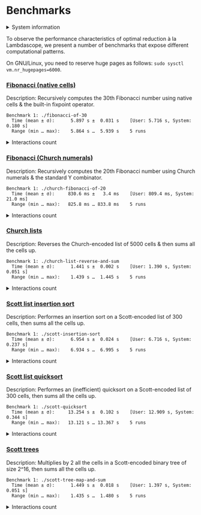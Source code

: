 # Benchmarks

<details>
<summary>System information</summary>

```
                          ./+o+-       etiams@etiams
                  yyyyy- -yyyyyy+      OS: Ubuntu 24.04 noble
               ://+//////-yyyyyyo      Kernel: x86_64 Linux 6.8.0-60-generic
           .++ .:/++++++/-.+sss/`      Uptime: 16m
         .:++o:  /++++++++/:--:/-      Packages: 2799
        o:+o+:++.`..```.-/oo+++++/     Shell: bash 5.2.21
       .:+o:+o/.          `+sssoo+/    Resolution: 3840x2400
  .++/+:+oo+o:`             /sssooo.   DE: GNOME 46.7
 /+++//+:`oo+o               /::--:.   WM: Mutter
 \+/+o+++`o++o               ++////.   WM Theme: Adwaita
  .++.o+++oo+:`             /dddhhh.   GTK Theme: Yaru-red [GTK2/3]
       .+.o+oo:.          `oddhhhh+    Icon Theme: Yaru-red
        \+.++o+o``-````.:ohdhhhhh+     Font: Ubuntu Sans Bold 11 @wght=700
         `:o+++ `ohhhhhhhhyo++os:      Disk: 389G / 484G (85%)
           .o:`.syhhhhhhh/.oo++o`      CPU: AMD Ryzen 9 5900HX with Radeon Graphics @ 16x 4.68GHz
               /osyyyyyyo++ooo+++/     GPU: AMD/ATI Cezanne [Radeon Vega Series / Radeon Vega Mobile Series]
                   ````` +oo+++o\:     RAM: 5849MiB / 15388MiB
                          `oo++.
```

</details>

To observe the performance characteristics of optimal reduction à la Lambdascope, we present a number of benchmarks that expose different computational patterns.

On GNU/Linux, you need to reserve huge pages as follows: `sudo sysctl vm.nr_hugepages=6000`.

### [Fibonacci (native cells)](benchmarks/fibonacci-of-30.c)

Description: Recursively computes the 30th Fibonacci number using native cells & the built-in fixpoint operator.

```
Benchmark 1: ./fibonacci-of-30
  Time (mean ± σ):      5.897 s ±  0.031 s    [User: 5.716 s, System: 0.180 s]
  Range (min … max):    5.864 s …  5.939 s    5 runs
```

<details>
<summary>Interactions count</summary>

```
Annihilation interactions: 17108651
Commutation interactions: 116357003
Beta interactions: 31
Native function calls: 12948453
If-then-elses: 4870845
Fixpoints: 31
Total interactions: 151285014
```

</details>

### [Fibonacci (Church numerals)](benchmarks/church-fibonacci-of-20.c)

Description: Recursively computes the 20th Fibonacci number using Church numerals & the standard Y combinator.

```
Benchmark 1: ./church-fibonacci-of-20
  Time (mean ± σ):     830.6 ms ±   3.4 ms    [User: 809.4 ms, System: 21.0 ms]
  Range (min … max):   825.8 ms … 833.8 ms    5 runs
```

<details>
<summary>Interactions count</summary>

```
Annihilation interactions: 7725926
Commutation interactions: 39696913
Beta interactions: 521833
Native function calls: 0
If-then-elses: 0
Fixpoints: 0
Total interactions: 47944672
```

</details>

### [Church lists](benchmarks/church-list-reverse-and-sum.c)

Description: Reverses the Church-encoded list of 5000 cells & then sums all the cells up.

```
Benchmark 1: ./church-list-reverse-and-sum
  Time (mean ± σ):      1.441 s ±  0.002 s    [User: 1.390 s, System: 0.051 s]
  Range (min … max):    1.439 s …  1.445 s    5 runs
```

<details>
<summary>Interactions count</summary>

```
Annihilation interactions: 12642491
Commutation interactions: 100280016
Beta interactions: 45004
Native function calls: 10000
If-then-elses: 0
Fixpoints: 0
Total interactions: 112977511
```

</details>

### [Scott list insertion sort](benchmarks/scott-insertion-sort.c)

Description: Performes an insertion sort on a Scott-encoded list of 300 cells, then sums all the cells up.

```
Benchmark 1: ./scott-insertion-sort
  Time (mean ± σ):      6.954 s ±  0.024 s    [User: 6.716 s, System: 0.237 s]
  Range (min … max):    6.934 s …  6.995 s    5 runs
```

<details>
<summary>Interactions count</summary>

```
Annihilation interactions: 68763750
Commutation interactions: 334503089
Beta interactions: 183908
Native function calls: 90300
If-then-elses: 44850
Fixpoints: 902
Total interactions: 403586799
```

</details>

### [Scott list quicksort](benchmarks/scott-quicksort.c)

Description: Performes an (inefficient) quicksort on a Scott-encoded list of 300 cells, then sums all the cells up.

```
Benchmark 1: ./scott-quicksort
  Time (mean ± σ):     13.254 s ±  0.102 s    [User: 12.909 s, System: 0.344 s]
  Range (min … max):   13.121 s … 13.367 s    5 runs
```

<details>
<summary>Interactions count</summary>

```
Annihilation interactions: 103271654
Commutation interactions: 788087056
Beta interactions: 545414
Native function calls: 180000
If-then-elses: 89700
Fixpoints: 1206
Total interactions: 892175030
```

</details>

### [Scott trees](benchmarks/scott-tree-map-and-sum.c)

Description: Multiplies by 2 all the cells in a Scott-encoded binary tree of size 2^16, then sums all the cells up.

```
Benchmark 1: ./scott-tree-map-and-sum
  Time (mean ± σ):      1.449 s ±  0.018 s    [User: 1.397 s, System: 0.051 s]
  Range (min … max):    1.435 s …  1.480 s    5 runs
```

<details>
<summary>Interactions count</summary>

```
Annihilation interactions: 14221231
Commutation interactions: 64568480
Beta interactions: 1048667
Native function calls: 262142
If-then-elses: 0
Fixpoints: 66
Total interactions: 80100586
```

</details>
